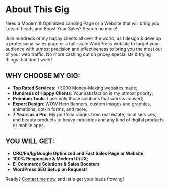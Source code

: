 # About This Gig

Need a Modern & Optimized Landing Page or a Website that will bring you Lots of Leads and Boost Your Sales? Search no more!

Join hundreds of my happy clients all over the world, as I design & develop a professional sales page or a full-scale WordPress website to target your audience with utmost precision and effectiveness to bring you the most out of your web traffic. No more cashing out on pricey specialists & trying things that don't work!

## WHY CHOOSE MY GIG:

- **Top Rated Services**: +3000 Money-Making websites made;
- **Hundreds of Happy Clients**: Your satisfaction is my utmost priority;
- **Premium Tools**: I use only those solutions that work & convert;
- **Expert Design**: WOW Hero Banners, custom images and graphics, animations, opt-in forms, and more;
- **7 Years as a Pro**: My portfolio ranges from real estate, local services, and beauty products to heavy industries and any kind of digital products or mobile apps.

## YOU WILL GET:

- **CRO/Fb/Ig/Google Optimized and Fast Sales Page or Website**;
- **100% Responsive & Modern UI/UX**;
- **E-Commerce Solutions & Sales Boosters**;
- **WordPress SEO Setup on Request!**

Ready? [Contact me now](https://bit.ly/40Bwi8H) and let's get your leads flowing!
